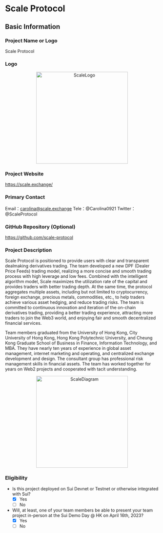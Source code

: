 # Scale Protocol

## Basic Information

### Project Name or Logo
Scale Protocol
### Logo

<p align="center">
    <img src="https://drive.google.com/file/d/1O_88VGM_udqWZvbazIl--9bChFV5ny9T/view?usp=share_link" alt="ScaleLogo" width="300">
</p>


### Project Website
https://scale.exchange/

### Primary Contact
Email：carolina@scale.exchange
Tele：@Carolina0921
Twitter：@ScaleProtocol

### GitHub Repository (Optional)
https://github.com/scale-protocol

### Project Description
Scale Protocol is positioned to provide users with clear and transparent dealmaking derivatives trading. The team developed a new DPF (Dealer Price Feeds) trading model, realizing a more concise and smooth trading process with high leverage and low fees. Combined with the intelligent algorithm model, Scale maximizes the utilization rate of the capital and provides traders with better trading depth. At the same time, the protocol aggregates multiple assets, including but not limited to cryptocurrency, foreign exchange, precious metals, commodities, etc., to help traders achieve various asset hedging, and reduce trading risks. The team is committed to continuous innovation and iteration of the on-chain derivatives trading, providing a better trading experience, attracting more traders to join the Web3 world, and enjoying fair and smooth decentralized financial services.

Team members graduated from the University of Hong Kong, City University of Hong Kong, Hong Kong Polytechnic University, and Cheung Kong Graduate School of Business in Finance, Information Technology, and MBA. They have nearly ten years of experience in global asset management, internet marketing and operating, and centralized exchange development and design. The consultant group has professional risk management skills in financial assets. The team has worked together for years on Web2 projects and cooperated with tacit understanding.

<p align="center">
    <img src="https://drive.google.com/file/d/1t3pr5Wo2ltOl8uxXtMuDfy1-w6DBXboq/view?usp=share_link" alt="ScaleDiagram" width="300">
</p>


### Eligibility

- Is this project deployed on Sui Devnet or Testnet or otherwise integrated with Sui?
    - [x] Yes
    - [ ] No
- Will, at least, one of your team members be able to present your team project in-person at the Sui Demo Day @ HK on April 16th, 2023?
    - [x] Yes
    - [ ] No
